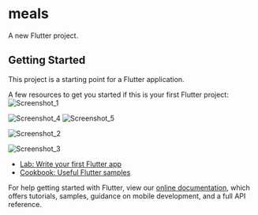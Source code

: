 # meals

A new Flutter project.

## Getting Started

This project is a starting point for a Flutter application.

A few resources to get you started if this is your first Flutter project:
![Screenshot_1](https://user-images.githubusercontent.com/61618861/117565648-f540c380-b0ba-11eb-8509-4c77562f0dc2.png)

![Screenshot_4](https://user-images.githubusercontent.com/61618861/117565644-f2de6980-b0ba-11eb-8bd9-f8a7e1477220.png)
![Screenshot_5](https://user-images.githubusercontent.com/61618861/117565645-f3770000-b0ba-11eb-947a-095175803478.png)

![Screenshot_2](https://user-images.githubusercontent.com/61618861/117565650-f5d95a00-b0ba-11eb-911a-334507eb2201.png)

![Screenshot_3](https://user-images.githubusercontent.com/61618861/117565643-f114a600-b0ba-11eb-9366-b4b66834863c.png)

- [Lab: Write your first Flutter app](https://flutter.dev/docs/get-started/codelab)
- [Cookbook: Useful Flutter samples](https://flutter.dev/docs/cookbook)

For help getting started with Flutter, view our
[online documentation](https://flutter.dev/docs), which offers tutorials,
samples, guidance on mobile development, and a full API reference.
